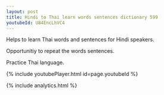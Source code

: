 ```yaml
---
layout: post
title: Hindi to Thai learn words sentences dictionary 599 
youtubeId: U84EncLhVC4
---
```

 
 
Helps to learn Thai words and sentences for Hindi speakers.

Opportunitiy to repeat the words sentences. 

Practice Thai language. 
 
{% include youtubePlayer.html id=page.youtubeId %}
 
 
{% include analytics.html %}